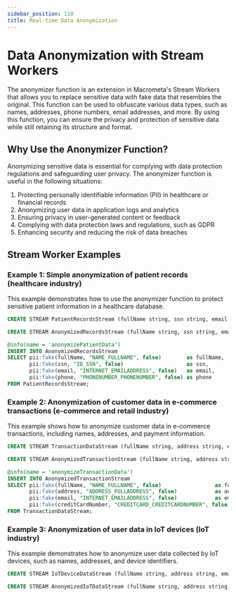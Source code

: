 ```yaml
---
sidebar_position: 110
title: Real-time Data Anonymization
---
```


# Data Anonymization with Stream Workers

The anonymizer function is an extension in Macrometa's Stream Workers that allows you to replace sensitive data with fake data that resembles the original. This function can be used to obfuscate various data types, such as names, addresses, phone numbers, email addresses, and more. By using this function, you can ensure the privacy and protection of sensitive data while still retaining its structure and format.

## Why Use the Anonymizer Function?

Anonymizing sensitive data is essential for complying with data protection regulations and safeguarding user privacy. The anonymizer function is useful in the following situations:

1. Protecting personally identifiable information (PII) in healthcare or financial records
2. Anonymizing user data in application logs and analytics
3. Ensuring privacy in user-generated content or feedback
4. Complying with data protection laws and regulations, such as GDPR
5. Enhancing security and reducing the risk of data breaches

## Stream Worker Examples

### Example 1: Simple anonymization of patient records (healthcare industry)

This example demonstrates how to use the anonymizer function to protect sensitive patient information in a healthcare database.

```sql
CREATE STREAM PatientRecordsStream (fullName string, ssn string, email string, phone string);

CREATE STREAM AnonymizedRecordsStream (fullName string, ssn string, email string, phone string);

@info(name = 'anonymizePatientData')
INSERT INTO AnonymizedRecordsStream
SELECT pii:fake(fullName, "NAME_FULLNAME", false)        as fullName,
       pii:fake(ssn, "ID_SSN", false)                    as ssn,
       pii:fake(email, "INTERNET_EMAILADDRESS", false)   as email,
       pii:fake(phone, "PHONENUMBER_PHONENUMBER", false) as phone
FROM PatientRecordsStream;
```

### Example 2: Anonymization of customer data in e-commerce transactions (e-commerce and retail industry)

This example shows how to anonymize customer data in e-commerce transactions, including names, addresses, and payment information.

```sql
CREATE STREAM TransactionDataStream (fullName string, address string, email string, creditCardNumber string);

CREATE STREAM AnonymizedTransactionStream (fullName string, address string, email string, creditCardNumber string);

@info(name = 'anonymizeTransactionData')
INSERT INTO AnonymizedTransactionStream
SELECT pii:fake(fullName, "NAME_FULLNAME", false)                 as fullName,
       pii:fake(address, "ADDRESS_FULLADDRESS", false)            as address,
       pii:fake(email, "INTERNET_EMAILADDRESS", false)            as email,
       pii:fake(creditCardNumber, "CREDITCARD_CREDITCARDNUMBER", false) as creditCardNumber
FROM TransactionDataStream;
```

### Example 3: Anonymization of user data in IoT devices (IoT industry)

This example demonstrates how to anonymize user data collected by IoT devices, such as names, addresses, and device identifiers.

```sql
CREATE STREAM IoTDeviceDataStream (fullName string, address string, email string, deviceID string);

CREATE STREAM AnonymizedIoTDataStream (fullName string, address string, email string, deviceID string